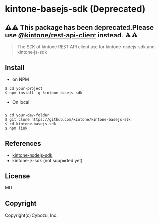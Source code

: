# kintone-basejs-sdk (Deprecated)

## :warning::warning: This package has been deprecated.Please use [@kintone/rest-api-client](https://github.com/kintone/js-sdk/tree/master/packages/rest-api-client) instead. :warning::warning: 

> The SDK of kintone REST API client use for kintone-nodejs-sdk and kintone-js-sdk

## Install

- on NPM

```bashshell
$ cd your-project
$ npm install -g kintone-basejs-sdk
```

- On local

```bashshell

$ cd your-dev-folder
$ git clone https://github.com/kintone/kintone-basejs-sdk
$ cd kintone-basejs-sdk
$ npm link
```

## References

- [kintone-nodejs-sdk](https://github.com/kintone/kintone-nodejs-sdk)
- kintone-js-sdk (not supported yet)

## License

MIT

## Copyright

Copyright(c) Cybozu, Inc.
